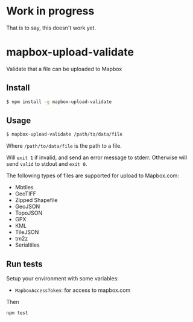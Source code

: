 # Work in progress

That is to say, this doesn't work yet.

# mapbox-upload-validate

Validate that a file can be uploaded to Mapbox


## Install

```sh
$ npm install -g mapbox-upload-validate
```

## Usage

```sh
$ mapbox-upload-validate /path/to/data/file
```

Where `/path/to/data/file` is the path to a file.

Will `exit 1` if invalid, and send an error message to stderr. Otherwise will send `valid` to stdout and `exit 0`.

The following types of files are supported for upload to Mapbox.com:
- Mbtiles
- GeoTIFF
- Zipped Shapefile
- GeoJSON
- TopoJSON
- GPX
- KML
- TileJSON
- tm2z
- Serialtiles

## Run tests

Setup your environment with some variables:
- `MapboxAccessToken`: for access to mapbox.com

Then

```
npm test
```
